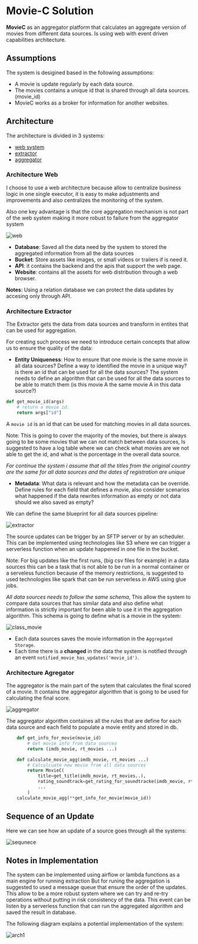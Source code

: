 
# Movie-C Solution


**MovieC** as an aggregator platform that calculates an aggregate version of movies from different data sources. Is using web with event driven capabilities architecture. 

## Assumptions

The system is desigined based in the following assumptions:

- A movie is update regularly by each data source. 
- The movies contains a unique id that is shared through all data sources. (movie_id)
- MovieC works as a broker for information for another websites.

## Architecture

The architecture is divided in 3 systems:

- [web system](#architecture-web)
- [extractor](#architecture-extractor)
- [aggregator](#architecture-agregator)

### Architecture Web

I choose to use a web architecture because allow to centralize business logic in one single executor, it is easy to make adjustments and improvements and also centralizes the monitoring of the system.

Also one key advantage is that the core aggregation mechanism is not part of the web system making it more robust to failure from the aggregator system

![web](docs/Web%20Architecture.png "Web Architecture")

- **Database**: Saved all the data need by the system to stored the aggregated information from all the data sources
- **Bucket**: Store assets like images, or small videos or trailers if is need it. 
- **API**: it contains the backend and the apis that support the web page. 
- **Website**: contains all the assets for web distribution through a web browser. 

**Notes**: Using a relation database we can protect the data updates by accesing only through API.

### Architecture Extractor

The Extractor gets the data from data sources and transform in entites that can be used for aggregation.

For creating such process we need to introduce certain concepts that allow us to ensure the quality of the data:

- **Entity Uniqueness**: How to ensure that one movie is the same movie in all data sources? Define a way to identified the movie in a unique way? is there an id that can be used for all the data sources? The system needs to define an algorithm that can be used for all the data sources to be able to match them (is this movie A the same movie A in this data source?)

```python
def get_movie_id(args)
    # return a movie id. 
    return args["id"]
```
A `movie id` is an id that can be used for matching movies in all data sources. 

Note: This is going to cover the majority of the movies, but there is always going to be some movies that we can not match between data sources, Is suggested to have a log table where we can check what movies are we not able to get the id, and what is the porcentage in the overall data source. 

*For continue the system i assume that all the titles from the original country are the same for all data sources and the dates of registration are unique*

- **Metadata**: What data is relevant and how the metadata can be override. Define rules for each field that defines a movie, also consider scenarios what happened if the data rewrites information as empty or not data should we also saved as empty?

We can define the same blueprint for all data sources pipeline:

![extractor](docs/Extractor%20Architecture.png "Extractor Architecture")

The source updates can be trigger by an SFTP server or by an scheduler. This can be implemented using technologies like S3 where we can trigger a serverless function when an update happened in one file in the bucket.

Note: For big updates like the first runs, (big csv files for example) in a data sources this can be a task that is not able to be run in a normal container or a serveless function because of the memory restrictions, is suggested to used technologies like spark that can be run serverless in AWS using glue jobs. 

*All data sources needs to follow the same schema*, This allow the system to compare data sources that has similar data and also define what information is strictly important for been able to use it in the aggregation algorithm. This schema is going to define what is a movie in the system:

![class_movie](docs/Class%20Movie.png "Class Movie")


- Each data sources saves the movie information in the `Aggregated Storage`. 
- Each time there is a **changed** in the data the system is notified through an event `notified_movie_has_updates('movie_id')`. 

### Architecture Agregator

The aggregator is the main part of the sytem that calculates the final scored of a movie. It contains the aggregator algorithm that is going to be used for calculating the final score. 


![aggregator](docs/Aggregator%20Architecture.png "Aggregator Architecture")


The aggregator algorithm containes all the rules that are define for each data source and each field to populate a movie entity and stored in db. 

```python
    def get_info_for_movie(movie_id)
        # Get movie info from data sources
        return (imdb_movie, rt_movies ...)

    def calculate_movie_agg(imdb_movie, rt_movies ...)
        # Calculcuate new movie from all data sources
        return MovieC(
            title=get_title(imdb_movie, rt_movies..),
            rating_soundtrack=get_rating_for_soundtracke(imdb_movie, rt_movies...
            ...
        )
    calculate_movie_agg(**get_info_for_movie(movie_id))
```


## Sequence of an Update

Here we can see how an update of a source goes through all the systems:

![sequnece](docs/Sequence%20of%20Update.png "Sequence")


## Notes in Implementation

The system can be implemented using airflow or lambda functions as a main engine for running extraction But for runing the aggregation is suggested to used a message queue that ensure the order of the updates. This allow to be a more robust system where we can try and re-try operations without putting in risk consistency of the data. This event can be listen by a serverless function that can run the aggregated algorithm and saved the result in database. 

The following diagram explains a potential implementation of the system:


![arch1](docs/arch1.png)



